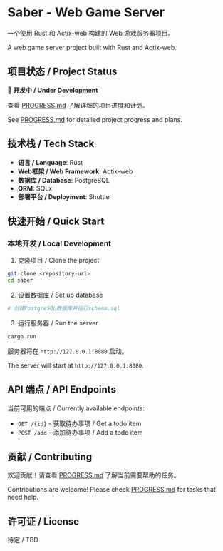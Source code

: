 # Saber - Web Game Server

一个使用 Rust 和 Actix-web 构建的 Web 游戏服务器项目。

A web game server project built with Rust and Actix-web.

## 项目状态 / Project Status

🚧 **开发中 / Under Development**

查看 [PROGRESS.md](./PROGRESS.md) 了解详细的项目进度和计划。

See [PROGRESS.md](./PROGRESS.md) for detailed project progress and plans.

## 技术栈 / Tech Stack

- **语言 / Language**: Rust
- **Web框架 / Web Framework**: Actix-web
- **数据库 / Database**: PostgreSQL
- **ORM**: SQLx
- **部署平台 / Deployment**: Shuttle

## 快速开始 / Quick Start

### 本地开发 / Local Development

1. 克隆项目 / Clone the project
```bash
git clone <repository-url>
cd saber
```

2. 设置数据库 / Set up database
```bash
# 创建PostgreSQL数据库并运行schema.sql
```

3. 运行服务器 / Run the server
```bash
cargo run
```

服务器将在 `http://127.0.0.1:8080` 启动。

The server will start at `http://127.0.0.1:8080`.

## API 端点 / API Endpoints

当前可用的端点 / Currently available endpoints:

- `GET /{id}` - 获取待办事项 / Get a todo item
- `POST /add` - 添加待办事项 / Add a todo item

## 贡献 / Contributing

欢迎贡献！请查看 [PROGRESS.md](./PROGRESS.md) 了解当前需要帮助的任务。

Contributions are welcome! Please check [PROGRESS.md](./PROGRESS.md) for tasks that need help.

## 许可证 / License

待定 / TBD
